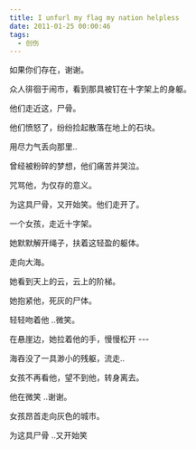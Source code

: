```yaml
---
title: I unfurl my flag my nation helpless
date: 2011-01-25 00:00:46
tags:
  - 创伤
---
```


如果你们存在，谢谢。

众人徘徊于闹市，看到那具被钉在十字架上的身躯。

他们走近这，尸骨。

他们愤怒了，纷纷捡起散落在地上的石块。

用尽力气丢向那里..

曾经被粉碎的梦想，他们痛苦并哭泣。

咒骂他，为仅存的意义。

为这具尸骨，又开始笑。他们走开了。

一个女孩，走近十字架。

她默默解开绳子，扶着这轻盈的躯体。

走向大海。

她看到天上的云，云上的阶梯。

她抱紧他，死灰的尸体。

轻轻吻着他 ..微笑。

在悬崖边，她拉着他的手，慢慢松开 ---

海吞没了一具渺小的残躯，流走..

女孩不再看他，望不到他，转身离去。

他在微笑 ..谢谢。

女孩昂首走向灰色的城市。

为这具尸骨 ..又开始笑

